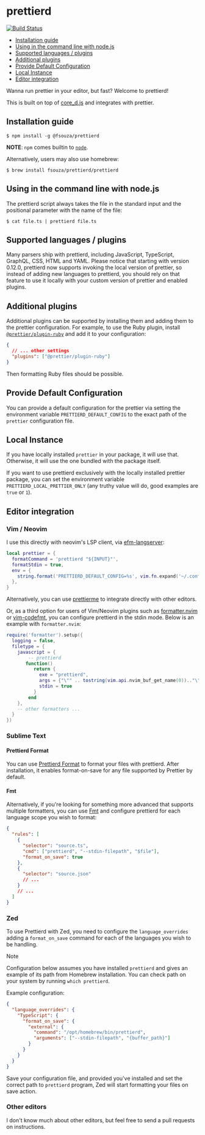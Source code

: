 # prettierd

[![Build Status](https://github.com/fsouza/prettierd/workflows/Build/badge.svg)](https://github.com/fsouza/prettierd/actions?query=branch:main+workflow:Build)

<!-- START doctoc generated TOC please keep comment here to allow auto update -->
<!-- DON'T EDIT THIS SECTION, INSTEAD RE-RUN doctoc TO UPDATE -->

- [Installation guide](#installation-guide)
- [Using in the command line with node.js](#using-in-the-command-line-with-nodejs)
- [Supported languages / plugins](#supported-languages--plugins)
- [Additional plugins](#additional-plugins)
- [Provide Default Configuration](#provide-default-configuration)
- [Local Instance](#local-instance)
- [Editor integration](#editor-integration)

<!-- END doctoc generated TOC please keep comment here to allow auto update -->

Wanna run prettier in your editor, but fast? Welcome to prettierd!

This is built on top of [core_d.js](https://github.com/mantoni/core_d.js) and
integrates with prettier.

## Installation guide

```
$ npm install -g @fsouza/prettierd
```

**NOTE**: `npm` comes builtin to [`node`](https://nodejs.org).

Alternatively, users may also use homebrew:

```
$ brew install fsouza/prettierd/prettierd
```

## Using in the command line with node.js

The prettierd script always takes the file in the standard input and the
positional parameter with the name of the file:

```
$ cat file.ts | prettierd file.ts
```

## Supported languages / plugins

Many parsers ship with prettierd, including JavaScript, TypeScript, GraphQL,
CSS, HTML and YAML.
Please notice that starting with version 0.12.0, prettierd now supports
invoking the local version of prettier, so instead of adding new languages to
prettierd, you should rely on that feature to use it locally with your custom
version of prettier and enabled plugins.

## Additional plugins

Additional plugins can be supported by installing them and adding them to the
prettier configuration. For example, to use the Ruby plugin, install
[`@prettier/plugin-ruby`](https://www.npmjs.com/package/@prettier/plugin-ruby)
and add it to your configuration:

```json
{
  // ... other settings
  "plugins": ["@prettier/plugin-ruby"]
}
```

Then formatting Ruby files should be possible.

## Provide Default Configuration

You can provide a default configuration for the prettier via setting the
environment variable `PRETTIERD_DEFAULT_CONFIG` to the exact path of the
`prettier` configuration file.

## Local Instance

If you have locally installed `prettier` in your package, it will use that.
Otherwise, it will use the one bundled with the package itself.

If you want to use prettierd exclusively with the locally installed prettier
package, you can set the environment variable `PRETTIERD_LOCAL_PRETTIER_ONLY`
(any truthy value will do, good examples are `true` or `1`).

## Editor integration

### Vim / Neovim

I use this directly with neovim's LSP client, via
[efm-langserver](https://github.com/mattn/efm-langserver):

```lua
local prettier = {
  formatCommand = 'prettierd "${INPUT}"',
  formatStdin = true,
  env = {
    string.format('PRETTIERD_DEFAULT_CONFIG=%s', vim.fn.expand('~/.config/nvim/utils/linter-config/.prettierrc.json')),
  },
}
```

Alternatively, you can use
[prettierme](https://github.com/ruyadorno/prettierme) to integrate directly
with other editors.

Or, as a third option for users of Vim/Neovim plugins such as
[formatter.nvim](https://github.com/mhartington/formatter.nvim) or
[vim-codefmt](https://github.com/google/vim-codefmt), you can configure
prettierd in the stdin mode. Below is an example with `formatter.nvim`:

```lua
require('formatter').setup({
  logging = false,
  filetype = {
    javascript = {
        -- prettierd
       function()
          return {
            exe = "prettierd",
            args = {"\"" .. tostring(vim.api.nvim_buf_get_name(0)).."\""},
            stdin = true
          }
        end
    },
    -- other formatters ...
  }
})
```

### Sublime Text

#### Prettierd Format

You can use [Prettierd Format](https://packagecontrol.io/packages/Prettierd%20Format) to format your files with prettierd. After installation, it enables format-on-save for any file supported by Prettier by default.

#### Fmt

Alternatively, if you're looking for something more advanced that supports multiple formatters, you can use [Fmt](https://packagecontrol.io/packages/Fmt) and configure prettierd for each language scope you wish to format:

```json
{
  "rules": [
    {
      "selector": "source.ts",
      "cmd": ["prettierd", "--stdin-filepath", "$file"],
      "format_on_save": true
    },
    {
      "selector": "source.json"
      // ...
    }
    // ...
  ]
}
```

### Zed

To use Prettierd with Zed, you need to configure the `language_overrides` adding a `format_on_save` command for each of the languages you wish to be handling.

> [!NOTE]
> Configuration below assumes you have installed `prettierd` and gives an example of its path from Homebrew installation. You can check path on your system by running `which prettierd`.

Example configuration:

```json
{
  "language_overrides": {
    "TypeScript": {
      "format_on_save": {
        "external": {
          "command": "/opt/homebrew/bin/prettierd",
          "arguments": ["--stdin-filepath", "{buffer_path}"]
        }
      }
    }
  }
}
```

Save your configuration file, and provided you've installed and set the correct path to `prettierd` program, Zed will start formatting your files on save action.

### Other editors

I don't know much about other editors, but feel free to send a pull requests on
instructions.
